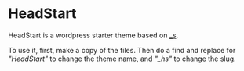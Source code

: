 
HeadStart
===

HeadStart is a wordpress starter theme based on [_s](http://underscores.me/).

To use it, first, make a copy of the files. Then do a find and replace for *"HeadStart"* to change the theme name, and *"_hs"* to change the slug.
